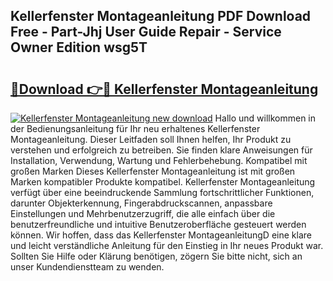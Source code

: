 ## Kellerfenster Montageanleitung PDF Download Free - Part-Jhj User Guide Repair - Service Owner Edition wsg5T

# <h2><a href="http://df6yer.blite.top/?on=Kellerfenster+Montageanleitung">🔗Download 👉🔴 Kellerfenster Montageanleitung</a></h2>

[![Kellerfenster Montageanleitung new download](https://i.imgur.com/lujVjoI.png)](http://df6yer.blite.top/?on=Kellerfenster+Montageanleitung)
Hallo und willkommen in der Bedienungsanleitung für Ihr neu erhaltenes Kellerfenster Montageanleitung. Dieser Leitfaden soll Ihnen helfen, Ihr Produkt zu verstehen und erfolgreich zu betreiben. Sie finden klare Anweisungen für Installation, Verwendung, Wartung und Fehlerbehebung. Kompatibel mit großen Marken Dieses Kellerfenster Montageanleitung ist mit großen Marken kompatibler Produkte kompatibel. Kellerfenster Montageanleitung verfügt über eine beeindruckende Sammlung fortschrittlicher Funktionen, darunter Objekterkennung, Fingerabdruckscannen, anpassbare Einstellungen und Mehrbenutzerzugriff, die alle einfach über die benutzerfreundliche und intuitive Benutzeroberfläche gesteuert werden können. Wir hoffen, dass das Kellerfenster MontageanleitungD eine klare und leicht verständliche Anleitung für den Einstieg in Ihr neues Produkt war. Sollten Sie Hilfe oder Klärung benötigen, zögern Sie bitte nicht, sich an unser Kundendienstteam zu wenden.
